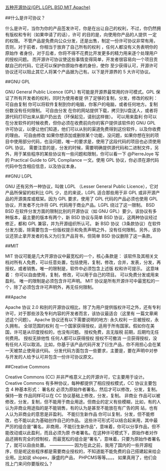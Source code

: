 [五种开源协议(GPL,LGPL,BSD,MIT,Apache)](http://www.oschina.net/question/54100_9455?sort=time#answers)


##什么是许可协议？

什么是许可，当你为你的产品签发许可，你是在出让自己的权利，不过，你仍然拥有版权和专利（如果申请了的话），许可
的目的是，向使用你产品的人提供 一定的权限。
不管产品是免费向公众分发，还是出售，制定一份许可协议非常有用，否则，对于前者，你相当于放弃了自己所有的权利
，任何人都没有义务表明你的原始作 者身份，对于后者，你将不得不花费比开发更多的精力用来逐个处理用户的授权问题。
而开源许可协议使这些事情变得简单，开发者很容易向一个项目贡献自己的代码，它还可以保护你原始作者的身份，使你 
至少获得认可，开源许可协议还可以阻止其它人将某个产品据为己有。以下是开源界的 5 大许可协议。

##GNU GPL

GNU General Public Licence (GPL) 有可能是开源界最常用的许可模式。GPL 保证了所有开发者的权利，同时为使用者提
供了足够的复制，分发，修改的权利：
可自由复制
你可以将软件复制到你的电脑，你客户的电脑，或者任何地方。复制份数没有任何限制。
可自由分发
在你的网站提供下载，拷贝到U盘送人，或者将源代码打印出来从窗户扔出去（环保起见，请别这样做）。
可以用来盈利
你可以在分发软件的时候收费，但你必须在收费前向你的客户提供该软件的 GNU GPL 许可协议，以便让他们知道，他们可以从别的渠道免费得到这份软件，以及你收费的理由。
可自由修改
如果你想添加或删除某个功能，没问题，如果你想在别的项目中使用部分代码，也没问题，唯一的要求是，使用了这段代码的项目也必须使用 GPL 协议。
需要注意的是，分发的时候，需要明确提供源代码和二进制文件，另外，用于某些程序的某些协议有一些问题和限制，你可以看一下 @PierreJoye 写的 Practical Guide to GPL Compliance 一文。使用 GPL 协议，你必须在源代码代码中包含相应信息，以及协议本身。

##GNU LGPL

GNU 还有另外一种协议，叫做 LGPL （Lesser General Public Licence），它对产品所保留的权利比 GPL 少，总的来说，LGPL 适合那些用于非 GPL 或非开源产品的开源类库或框架。因为 GPL 要求，使用了 GPL 代码的产品必须也使用 GPL 协议，开发者不允许将 GPL 代码用于商业产品。LGPL 绕过了这一限制。
BSD
BSD 在软件分发方面的限制比别的开源协议（如 GNU GPL）要少。该协议有多种版本，最主要的版本有两个，新 BSD 协议与简单 BSD 协议，这两种协议经过修正，都和 GPL 兼容，并为开源组织所认可。
新 BSD 协议（3条款协议）在软件分发方面，除需要包含一份版权提示和免责声明之外，没有任何限制。另外，该协议还禁止拿开发者的名义为衍生产品背书，但简单 BSD 协议删除了这一条款。

##MIT

MIT 协议可能是几大开源协议中最宽松的一个，核心条款是：
该软件及其相关文档对所有人免费，可以任意处置，包括使用，复制，修改，合并，发表，分发，再授权，或者销售。唯一的限制是，软件中必须包含上述版 权和许可提示。
这意味着：
你可以自由使用，复制，修改，可以用于自己的项目。
可以免费分发或用来盈利。
唯一的限制是必须包含许可声明。
MIT 协议是所有开源许可中最宽松的一个，除了必须包含许可声明外，再无任何限制。

##Apache

Apache 协议 2.0 和别的开源协议相比，除了为用户提供版权许可之外，还有专利许可，对于那些涉及专利内容的开发者而言，该协议最适合（这里有 一篇文章阐述这个问题）。
Apache 协议还有以下需要说明的地方:
永久权利
一旦被授权，永久拥有。
全球范围的权利
在一个国家获得授权，适用于所有国家。假如你在美国，许可是从印度授权的，也没有问题。
授权免费，且无版税
前期，后期均无任何费用。
授权无排他性
任何人都可以获得授权
授权不可撤消
一旦获得授权，没有任何人可以取消。比如，你基于该产品代码开发了衍生产品，你不用担心会在某一天被禁止使用该代码。
分发代码方面包含一些要求，主要是，要在声明中对参与开发的人给予认可并包含一份许可协议原文。

##Creative Commons

Creative Commons (CC) 并非严格意义上的开源许可，它主要用于设计。Creative Commons 有多种协议，每种都提供了相应授权模式，CC 协议主要包含 4 种基本形式：
署名权
必须为原始作者署名，然后才可以修改，分发，复制。
保持一致
作品同样可以在 CC 协议基础上修改，分发，复制。
非商业
作品可以被修改，分发，复制，但不能用于商业用途。但商业的定义有些模糊，比如，有的人认为非商业用途指的是不能销售，有的认为是甚至不能放在有广告的网 站，也有人认为非商业的意思是非盈利。
不能衍生新作品
你可以复制，分发，但不能修改，也不能以此为基础创作自己的作品。
这些许可形式可以结合起来用，其中最严厉的组合是“署名，非商用，不能衍生新作品”，意味着，你可以分享作品，但不能改动或以此盈利，而且必须为原 作者署名。在这种许可模式下，原始作者对作品还拥有完全的控制权，而最宽松的组合是“署名”，意味着，只要为原始作者署名了，就可以自由处置。
—————–
因为在此之前，我用了国内的一些开源程序，但是呢这些程序都是需要商业授权的，不知道能不能免费的自己搭建起来给企业用。比如说 shopex，康盛的产品， PHPCMS等等。。。。
如果真用了，他们会找上门来问你要版权么？ 